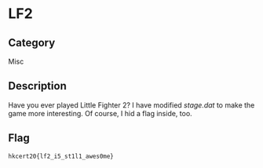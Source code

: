 LF2
===

## Category

Misc

## Description

Have you ever played Little Fighter 2? I have modified _stage.dat_ to make the game more interesting. Of course, I hid a flag inside, too.
	
## Flag

`hkcert20{lf2_i5_st1l1_awes0me}`
